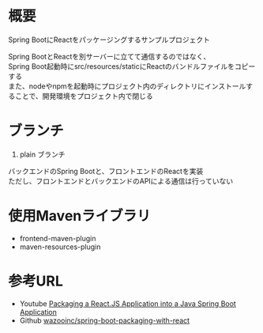 # 概要
Spring BootにReactをパッケージングするサンプルプロジェクト

Spring BootとReactを別サーバーに立てて通信するのではなく、  
Spring Boot起動時にsrc/resources/staticにReactのバンドルファイルをコピーする  
また、nodeやnpmを起動時にプロジェクト内のディレクトリにインストールすることで、開発環境をプロジェクト内で閉じる

# ブランチ
1. plain ブランチ

バックエンドのSpring Bootと、フロントエンドのReactを実装  
ただし、フロントエンドとバックエンドのAPIによる通信は行っていない

# 使用Mavenライブラリ
- frontend-maven-plugin
- maven-resources-plugin

# 参考URL
- Youtube [Packaging a React.JS Application into a Java Spring Boot Application](https://www.youtube.com/watch?v=_CLLw3QAuOE)
- Github [wazooinc/spring-boot-packaging-with-react](https://github.com/wazooinc/spring-boot-packaging-with-react)
